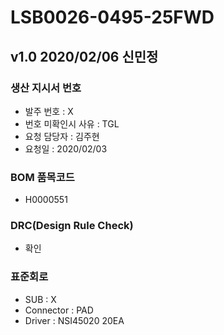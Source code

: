 # LSB0026-0495-25FWD

## v1.0 2020/02/06 신민정

### 생산 지시서 번호
* 발주 번호 : X
* 번호 미확인시 사유 : TGL
* 요청 담당자 : 김주현
* 요청일 : 2020/02/03

###  BOM 품목코드
* H0000551

### DRC(Design Rule Check)
* 확인

### 표준회로
* SUB : X
* Connector : PAD
* Driver : NSI45020 20EA